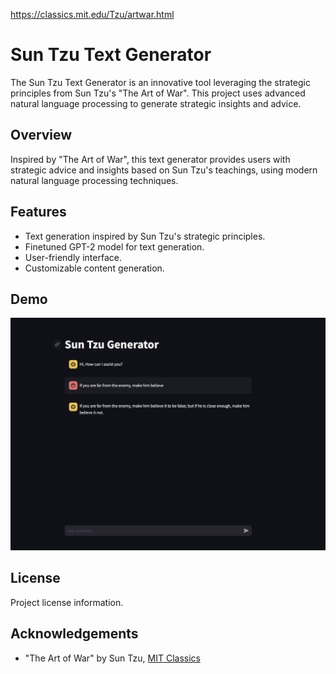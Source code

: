 <https://classics.mit.edu/Tzu/artwar.html>

# Sun Tzu Text Generator

The Sun Tzu Text Generator is an innovative tool leveraging the strategic principles from Sun Tzu's "The Art of War". This project uses advanced natural language processing to generate strategic insights and advice.

## Overview

Inspired by "The Art of War", this text generator provides users with strategic advice and insights based on Sun Tzu's teachings, using modern natural language processing techniques.

## Features

- Text generation inspired by Sun Tzu's strategic principles.
- Finetuned GPT-2 model for text generation.
- User-friendly interface.
- Customizable content generation.

## Demo

![Alt text](image.png)

## License

Project license information.

## Acknowledgements

- "The Art of War" by Sun Tzu, [MIT Classics](https://classics.mit.edu/Tzu/artwar.html)
